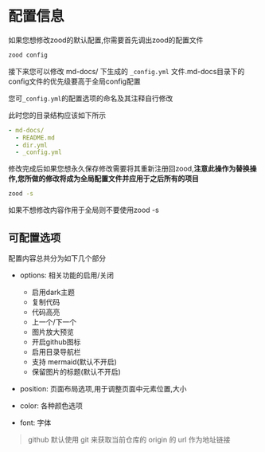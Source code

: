 # 配置信息

如果您想修改zood的默认配置,你需要首先调出zood的配置文件

```bash
zood config
```

接下来您可以修改 md-docs/ 下生成的 `_config.yml` 文件.md-docs目录下的config文件的优先级要高于全局config配置

您可`_config.yml`的配置选项的命名及其注释自行修改

此时您的目录结构应该如下所示

```yaml
- md-docs/
  - README.md
  - dir.yml
  - _config.yml
```

修改完成后如果您想永久保存修改需要将其重新注册回zood,**注意此操作为替换操作,您所做的修改将成为全局配置文件并应用于之后所有的项目**

```bash
zood -s
```

如果不想修改内容作用于全局则不要使用zood -s

## 可配置选项

配置内容总共分为如下几个部分

- options: 相关功能的启用/关闭

  - 启用dark主题
  - 复制代码
  - 代码高亮
  - 上一个/下一个
  - 图片放大预览
  - 开启github图标
  - 启用目录导航栏
  - 支持 mermaid(默认不开启)
  - 保留图片的标题(默认不开启)

- position: 页面布局选项,用于调整页面中元素位置,大小
- color: 各种颜色选项
- font: 字体

> github 默认使用 git 来获取当前仓库的 origin 的 url 作为地址链接